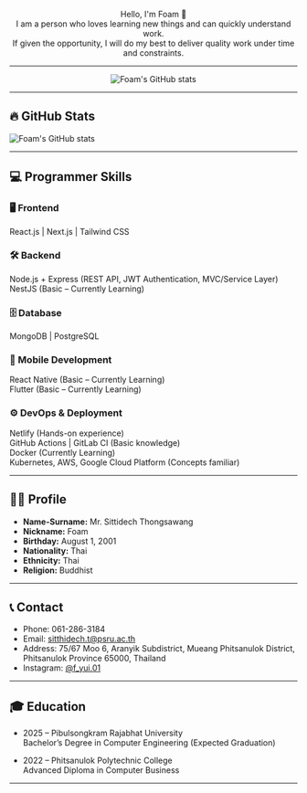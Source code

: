 <p align="center">
  Hello, I'm Foam 👋<br>
  I am a person who loves learning new things and can quickly understand work.<br>
  If given the opportunity, I will do my best to deliver quality work under time and constraints.
</p>

---

<p align="center">
  <img src="https://github-readme-stats.vercel.app/api?username=Foam-01&show_icons=true&count_private=true&theme=radical" alt="Foam's GitHub stats" />
</p>

---
## 🔥 GitHub Stats

![Foam's GitHub stats](https://github-readme-stats.vercel.app/api?username=Foam-01&show_icons=true&count_private=true&theme=radical)

---

## 💻 Programmer Skills

### 🖥️ Frontend  
React.js | Next.js | Tailwind CSS

### 🛠️ Backend  
Node.js + Express (REST API, JWT Authentication, MVC/Service Layer)  
NestJS (Basic – Currently Learning)

### 🗄️ Database  
MongoDB | PostgreSQL

### 📱 Mobile Development  
React Native (Basic – Currently Learning)  
Flutter (Basic – Currently Learning)

### ⚙️ DevOps & Deployment  
Netlify (Hands-on experience)  
GitHub Actions | GitLab CI (Basic knowledge)  
Docker (Currently Learning)  
Kubernetes, AWS, Google Cloud Platform (Concepts familiar)

---

## 🧑‍🎓 Profile

- **Name-Surname:** Mr. Sittidech Thongsawang  
- **Nickname:** Foam  
- **Birthday:** August 1, 2001  
- **Nationality:** Thai  
- **Ethnicity:** Thai  
- **Religion:** Buddhist  

---

## 📞 Contact

- Phone: 061-286-3184  
- Email: sitthidech.t@psru.ac.th  
- Address: 75/67 Moo 6, Aranyik Subdistrict, Mueang Phitsanulok District, Phitsanulok Province 65000, Thailand  
- Instagram: [@f_yui.01](https://instagram.com/f_yui.01)  

---

## 🎓 Education

- 2025 – Pibulsongkram Rajabhat University  
  Bachelor’s Degree in Computer Engineering (Expected Graduation)  

- 2022 – Phitsanulok Polytechnic College  
  Advanced Diploma in Computer Business  

---


